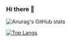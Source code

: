 ### Hi there 👋

![Anurag's GitHub stats](https://github-readme-stats.vercel.app/api?username=megamind-28&show_icons=true&theme=cobalt)

[![Top Langs](https://github-readme-stats.vercel.app/api/top-langs/?username=megamind-28)](https://github.com/megamind-28/github-readme-stats)
<!--
**megamind-28/megamind-28** is a ✨ _special_ ✨ repository because its `README.md` (this file) appears on your GitHub profile.

Here are some ideas to get you started:

- 🔭 I’m currently working on ...
- 🌱 I’m currently learning ...
- 👯 I’m looking to collaborate on ...
- 🤔 I’m looking for help with ...
- 💬 Ask me about ...
- 📫 How to reach me: ...
- 😄 Pronouns: ...
- ⚡ Fun fact: ...
-->

